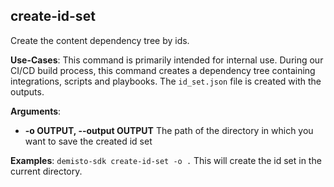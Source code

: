
## create-id-set
Create the content dependency tree by ids.

**Use-Cases**:
This command is primarily intended for internal use. During our CI/CD build process, this command creates a dependency tree containing integrations, scripts and playbooks. The `id_set.json` file is created with the outputs.

**Arguments**:
* **-o OUTPUT, --output OUTPUT**
The path of the directory in which you want to save the created id set

**Examples**:
`demisto-sdk create-id-set -o .`
This will create the id set in the current directory.

